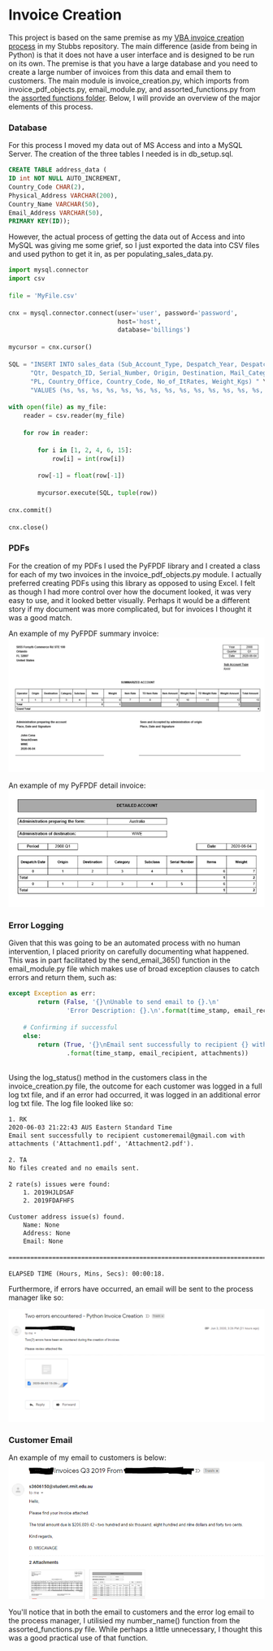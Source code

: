 # Invoice Creation

This project is based on the same premise as my [VBA invoice creation process](https://github.com/chad-dickens/Stubbs/tree/master/Invoice%20Creation) in my Stubbs repository. The main difference (aside from being in Python) is that it does not have a user interface and is designed to be run on its own. The premise is that you have a large database and you need to create a large number of invoices from this data and email them to customers. The main module is invoice_creation.py, which imports from invoice_pdf_objects.py, email_module.py, and assorted_functions.py from the [assorted functions folder](https://github.com/chad-dickens/Sweet-Baby-Rays/tree/master/Assorted%20Functions). Below, I will provide an overview of the major elements of this process.


### Database

For this process I moved my data out of MS Access and into a MySQL Server. The creation of the three tables I needed is in db_setup.sql.

```sql
CREATE TABLE address_data (
ID int NOT NULL AUTO_INCREMENT, 
Country_Code CHAR(2),
Physical_Address VARCHAR(200),
Country_Name VARCHAR(50),
Email_Address VARCHAR(50),
PRIMARY KEY(ID));
```

However, the actual process of getting the data out of Access and into MySQL was giving me some grief, so I just exported the data into CSV files and used python to get it in, as per populating_sales_data.py.

```python
import mysql.connector
import csv

file = 'MyFile.csv'

cnx = mysql.connector.connect(user='user', password='password',
                              host='host',
                              database='billings')

mycursor = cnx.cursor()

SQL = "INSERT INTO sales_data (Sub_Account_Type, Despatch_Year, Despatch_Month, Despatch_Date, " \
      "Qtr, Despatch_ID, Serial_Number, Origin, Destination, Mail_Category, Class, Subclass, " \
      "PL, Country_Office, Country_Code, No_of_ItRates, Weight_Kgs) " \
      "VALUES (%s, %s, %s, %s, %s, %s, %s, %s, %s, %s, %s, %s, %s, %s, %s, %s, %s);"

with open(file) as my_file:
    reader = csv.reader(my_file)

    for row in reader:

        for i in [1, 2, 4, 6, 15]:
            row[i] = int(row[i])

        row[-1] = float(row[-1])

        mycursor.execute(SQL, tuple(row))

cnx.commit()

cnx.close()
```


### PDFs

For the creation of my PDFs I used the PyFPDF library and I created a class for each of my two invoices in the invoice_pdf_objects.py module. I actually preferred creating PDFs using this library as opposed to using Excel. I felt as though I had more control over how the document looked, it was very easy to use, and it looked better visually. Perhaps it would be a different story if my document was more complicated, but for invoices I thought it was a good match.

An example of my PyFPDF summary invoice:
![alt text](SummaryInvoiceExample.PNG)

An example of my PyFPDF detail invoice:
![alt text](DetailInvoiceExample.PNG)


### Error Logging

Given that this was going to be an automated process with no human intervention, I placed priority on carefully documenting what happened. This was in part facilitated by the send_email_365() function in the email_module.py file which makes use of broad exception clauses to catch errors and return them, such as:
```python
except Exception as err:
        return (False, '{}\nUnable to send email to {}.\n'
                'Error Description: {}.\n'.format(time_stamp, email_recipient, err))

    # Confirming if successful
    else:
        return (True, '{}\nEmail sent successfully to recipient {} with attachments {}.\n'
                .format(time_stamp, email_recipient, attachments))
                
```

Using the log_status() method in the customers class in the invoice_creation.py file, the outcome for each customer was logged in a full log txt file, and if an error had occurred, it was logged in an additional error log txt file. The log file looked like so:

```
1. RK
2020-06-03 21:22:43 AUS Eastern Standard Time
Email sent successfully to recipient customeremail@gmail.com with attachments ('Attachment1.pdf', 'Attachment2.pdf').

2. TA
No files created and no emails sent.

2 rate(s) issues were found:
	1. 2019HJLDSAF
	2. 2019FDAFHFS

Customer address issue(s) found.
	Name: None
	Address: None
	Email: None

====================================================================================================

ELAPSED TIME (Hours, Mins, Secs): 00:00:18.
```

Furthermore, if errors have occurred, an email will be sent to the process manager like so:

![alt text](ErrorEmail.PNG)



### Customer Email

An example of my email to customers is below:
![alt text](CustomerEmail.PNG)

You'll notice that in both the email to customers and the error log email to the process manager, I utilisied my number_name() function from the assorted_functions.py file. While perhaps a little unnecessary, I thought this was a good practical use of that function.
